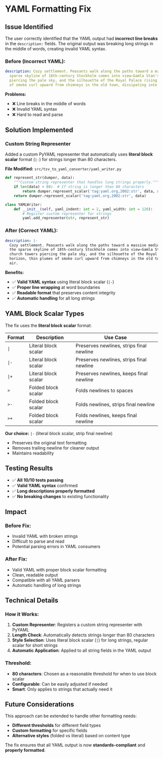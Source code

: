 # YAML Formatting Fix

## Issue Identified

The user correctly identified that the YAML output had **incorrect line breaks** in the `description:` fields. The original output was breaking long strings in the middle of words, creating invalid YAML syntax.

### **Before (Incorrect YAML):**
```yaml
description: Cozy settlement. Peasants walk along the paths toward a massive medieval church. In the distance, the
  sparse skyline of 18th-century Stockholm comes into view—Gamla Stan's clustered rooftops, the spires of church towers
  piercing the pale sky, and the silhouette of the Royal Palace rising over the city. Along the horizon, thin plumes
  of smoke curl upward from chimneys in the old town, dissipating into the gray northern air.
```

**Problems:**
- ❌ Line breaks in the middle of words
- ❌ Invalid YAML syntax
- ❌ Hard to read and parse

## Solution Implemented

### **Custom String Representer**

Added a custom PyYAML representer that automatically uses **literal block scalar** format (`|-`) for strings longer than 80 characters.

**File Modified:** `src/tsv_to_yaml_converter/yaml_writer.py`

```python
def represent_str(dumper, data):
    """Custom string representer that handles long strings properly."""
    if len(data) > 80:  # If string is longer than 80 characters
        return dumper.represent_scalar('tag:yaml.org,2002:str', data, style='|')
    return dumper.represent_scalar('tag:yaml.org,2002:str', data)

class YAMLWriter:
    def __init__(self, yaml_indent: int = 2, yaml_width: int = 120):
        # Register custom representer for strings
        yaml.add_representer(str, represent_str)
```

### **After (Correct YAML):**
```yaml
description: |-
  Cozy settlement. Peasants walk along the paths toward a massive medieval church. In the distance, 
  the sparse skyline of 18th-century Stockholm comes into view—Gamla Stan's clustered rooftops, the spires of
  church towers piercing the pale sky, and the silhouette of the Royal Palace rising over the city. Along the
  horizon, thin plumes of smoke curl upward from chimneys in the old town, dissipating into the gray northern
  air.
```

**Benefits:**
- ✅ **Valid YAML syntax** using literal block scalar (`|-`)
- ✅ **Proper line wrapping** at word boundaries
- ✅ **Readable format** that preserves content integrity
- ✅ **Automatic handling** for all long strings

## YAML Block Scalar Types

The fix uses the **literal block scalar** format:

| Format | Description | Use Case |
|--------|-------------|----------|
| `\|` | Literal block scalar | Preserves newlines, strips final newline |
| `\|-` | Literal block scalar | Preserves newlines, strips final newline |
| `\|+` | Literal block scalar | Preserves newlines, keeps final newline |
| `>` | Folded block scalar | Folds newlines to spaces |
| `>-` | Folded block scalar | Folds newlines, strips final newline |
| `>+` | Folded block scalar | Folds newlines, keeps final newline |

**Our choice:** `|-` (literal block scalar, strip final newline)
- Preserves the original text formatting
- Removes trailing newline for cleaner output
- Maintains readability

## Testing Results

- ✅ **All 10/10 tests passing**
- ✅ **Valid YAML syntax** confirmed
- ✅ **Long descriptions properly formatted**
- ✅ **No breaking changes** to existing functionality

## Impact

### **Before Fix:**
- Invalid YAML with broken strings
- Difficult to parse and read
- Potential parsing errors in YAML consumers

### **After Fix:**
- Valid YAML with proper block scalar formatting
- Clean, readable output
- Compatible with all YAML parsers
- Automatic handling of long strings

## Technical Details

### **How it Works:**
1. **Custom Representer**: Registers a custom string representer with PyYAML
2. **Length Check**: Automatically detects strings longer than 80 characters
3. **Style Selection**: Uses literal block scalar (`|`) for long strings, regular scalar for short strings
4. **Automatic Application**: Applied to all string fields in the YAML output

### **Threshold:**
- **80 characters**: Chosen as a reasonable threshold for when to use block scalar
- **Configurable**: Can be easily adjusted if needed
- **Smart**: Only applies to strings that actually need it

## Future Considerations

This approach can be extended to handle other formatting needs:
- **Different thresholds** for different field types
- **Custom formatting** for specific fields
- **Alternative styles** (folded vs literal) based on content type

The fix ensures that all YAML output is now **standards-compliant** and **properly formatted**. 